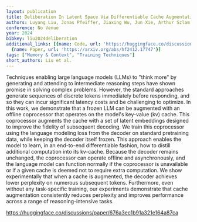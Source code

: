 ```yaml
---
layout: publication
title: Deliberation In Latent Space Via Differentiable Cache Augmentation
authors: Luyang Liu, Jonas Pfeiffer, Jiaxing Wu, Jun Xie, Arthur Szlam
conference: No Venue
year: 2024
bibkey: liu2024deliberation
additional_links: [{name: Code, url: 'https://huggingface.co/discussions/paper/676a3ec1b91a321e164a87ca'},
  {name: Paper, url: 'https://arxiv.org/abs/hf2412.17747'}]
tags: ["Memory & Context", "Training Techniques"]
short_authors: Liu et al.
---
```

Techniques enabling large language models (LLMs) to "think more" by generating and attending to intermediate reasoning steps have shown promise in solving complex problems. However, the standard approaches generate sequences of discrete tokens immediately before responding, and so they can incur significant latency costs and be challenging to optimize. In this work, we demonstrate that a frozen LLM can be augmented with an offline coprocessor that operates on the model's key-value (kv) cache. This coprocessor augments the cache with a set of latent embeddings designed to improve the fidelity of subsequent decoding. We train this coprocessor using the language modeling loss from the decoder on standard pretraining data, while keeping the decoder itself frozen. This approach enables the model to learn, in an end-to-end differentiable fashion, how to distill additional computation into its kv-cache. Because the decoder remains unchanged, the coprocessor can operate offline and asynchronously, and the language model can function normally if the coprocessor is unavailable or if a given cache is deemed not to require extra computation. We show experimentally that when a cache is augmented, the decoder achieves lower perplexity on numerous subsequent tokens. Furthermore, even without any task-specific training, our experiments demonstrate that cache augmentation consistently reduces perplexity and improves performance across a range of reasoning-intensive tasks.

https://huggingface.co/discussions/paper/676a3ec1b91a321e164a87ca